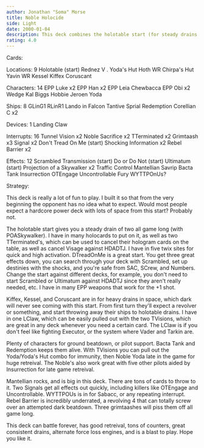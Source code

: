 ```yaml
---
author: Jonathan "Soma" Morse
title: Noble Holocide
side: Light
date: 2000-01-04
description: This deck combines the holotable start (for steady drains and to keep opponent guessing) with huge battling potential in multiple spheres, good activation from twix sites, Don't Tread on Me and late game retreival with Noble Sacrifice.
rating: 4.0
---
```

Cards: 

Locations: 9
Holotable (start)
Rednez V .
Yoda's Hut
Hoth WR
Chirpa's Hut
Yavin WR
Kessel
Kiffex
Coruscant

Characters: 14
EPP Luke x2
EPP Han x2
EPP Leia
Chewbacca
EPP Obi x2
Wedge
Kal
Biggs
Hobbie
Jeroen
Yoda

Ships: 8
GLinG1
RLinR1
Lando in Falcon
Tantive
Sprial
Redemption
Corellian C x2

Devices: 1
Landing Claw

Interrupts: 16
Tunnel Vision x2
Noble Sacrifice x2
TTerminated x2
Grimtaash x3
Signal x2
Don't Tread On Me (start)
Shocking Information x2
Rebel Barrier x2

Effects: 12
Scrambled Transmission (start)
Do or Do Not (start)
Ultimatum (start)
Projection of a Skywalker x2
Traffic Control
Mantellian Savrip
Bacta Tank
Insurrection
OTEngage
Uncontrollable Fury
WYTTPOnUs?


Strategy: 

This deck is really a lot of fun to play.	I built it so that from the very beginning the opponent has no idea what to expect.  Would most people expect a hardcore power deck with lots of space from this start?  Probably not.

The holotable start gives you a steady drain of two all game long (with POASkywalker).	I have in many holocards to put on it, as well as two TTerminated's, which can be used to cancel their hologram cards on the table, as well as cancel Visage against HDADTJ.  I have in five twix sites for quick and high activation.  DTreadOnMe is a great start.  You get three great effects down, you can search through your deck with Scrambled, set up destinies with the shocks, and you're safe from SAC, SCrew, and Numbers.  Change the start against different decks, for example, you don't need to start Scrambled or Ultimatum against HDADTJ since they aren't really needed, etc.  I have in many EPP weapons that work for the +1 shot.

Kiffex, Kessel, and Coruscant are in for heavy drains in space, which dark will never see coming with this start.  From first turn they'll expect a revolver or something, and start throwing away their ships to holotable drains.  I have in one LClaw, which can be easily pulled out with the two TVisions, which are great in any deck whenever you need a certain card.	The LClaw is if you don't feel like fighting Executor, or the system where Vader and Tarkin are.

Plenty of characters for ground beatdown, or pilot support.  Bacta Tank and Redemption keeps them alive.  With TVisions you can pull out the Yoda/Yoda's Hut combo for immunity, then Noble Yoda late in the game for huge retreival.	The Noble's also work great with five other pilots aided by Insurrection for late game retreival.

Mantellian rocks, and is big in this deck.  There are tons of cards to throw to it.  Two Signals get all effects out quickly, including killers like OTEngage and Uncontrollable.  WYTTPOUs is in for Sabacc, or any repeating interrupt.  Rebel Barrier is incredibly underrated, a revolving 4 that can totally screw over an attempted dark beatdown.  Three grimtaashes will piss them off all game long.

This deck can battle forever, has good retreival, tons of counters, great consistent drains, alternate force loss engines, and is a blast to play.  Hope you like it.	   